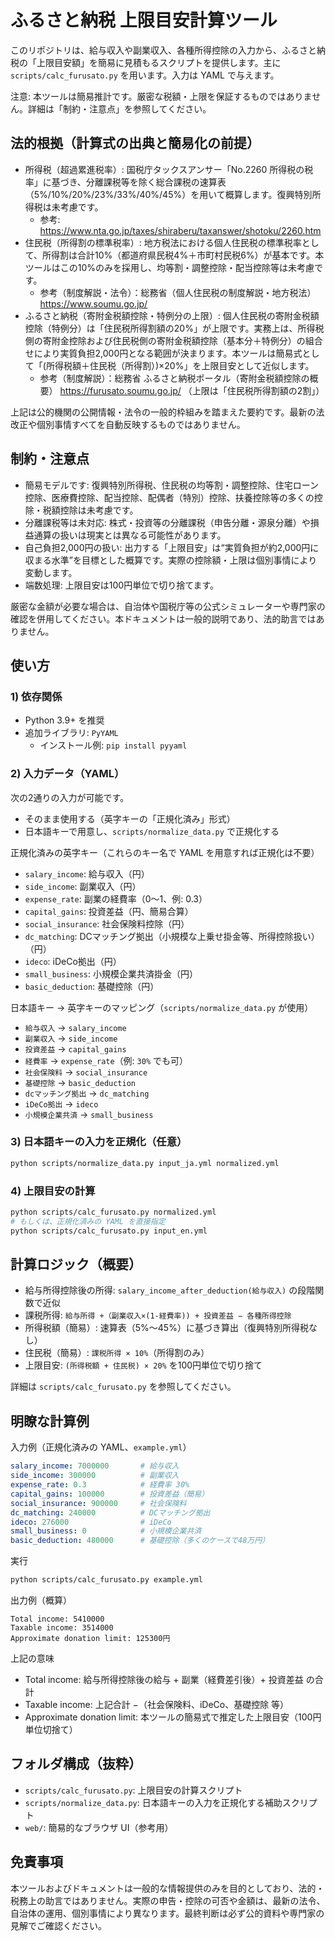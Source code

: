 # ふるさと納税 上限目安計算ツール

このリポジトリは、給与収入や副業収入、各種所得控除の入力から、ふるさと納税の「上限目安額」を簡易に見積もるスクリプトを提供します。主に `scripts/calc_furusato.py` を用います。入力は YAML で与えます。

注意: 本ツールは簡易推計です。厳密な税額・上限を保証するものではありません。詳細は「制約・注意点」を参照してください。

## 法的根拠（計算式の出典と簡易化の前提）
- 所得税（超過累進税率）: 国税庁タックスアンサー「No.2260 所得税の税率」に基づき、分離課税等を除く総合課税の速算表（5%/10%/20%/23%/33%/40%/45%）を用いて概算します。復興特別所得税は未考慮です。
  - 参考: https://www.nta.go.jp/taxes/shiraberu/taxanswer/shotoku/2260.htm
- 住民税（所得割の標準税率）: 地方税法における個人住民税の標準税率として、所得割は合計10%（都道府県民税4%＋市町村民税6%）が基本です。本ツールはこの10%のみを採用し、均等割・調整控除・配当控除等は未考慮です。
  - 参考（制度解説・法令）：総務省（個人住民税の制度解説・地方税法） https://www.soumu.go.jp/
- ふるさと納税（寄附金税額控除・特例分の上限）: 個人住民税の寄附金税額控除（特例分）は「住民税所得割額の20%」が上限です。実務上は、所得税側の寄附金控除および住民税側の寄附金税額控除（基本分＋特例分）の組合せにより実質負担2,000円となる範囲が決まります。本ツールは簡易式として「(所得税額＋住民税（所得割）)×20%」を上限目安として近似します。
  - 参考（制度解説）：総務省 ふるさと納税ポータル（寄附金税額控除の概要） https://furusato.soumu.go.jp/ （上限は「住民税所得割額の2割」）

上記は公的機関の公開情報・法令の一般的枠組みを踏まえた要約です。最新の法改正や個別事情すべてを自動反映するものではありません。

## 制約・注意点
- 簡易モデルです: 復興特別所得税、住民税の均等割・調整控除、住宅ローン控除、医療費控除、配当控除、配偶者（特別）控除、扶養控除等の多くの控除・税額控除は未考慮です。
- 分離課税等は未対応: 株式・投資等の分離課税（申告分離・源泉分離）や損益通算の扱いは現実とは異なる可能性があります。
- 自己負担2,000円の扱い: 出力する「上限目安」は“実質負担が約2,000円に収まる水準”を目標とした概算です。実際の控除額・上限は個別事情により変動します。
- 端数処理: 上限目安は100円単位で切り捨てます。

厳密な金額が必要な場合は、自治体や国税庁等の公式シミュレーターや専門家の確認を併用してください。本ドキュメントは一般的説明であり、法的助言ではありません。

## 使い方

### 1) 依存関係
- Python 3.9+ を推奨
- 追加ライブラリ: `PyYAML`
  - インストール例: `pip install pyyaml`

### 2) 入力データ（YAML）
次の2通りの入力が可能です。
- そのまま使用する（英字キーの「正規化済み」形式）
- 日本語キーで用意し、`scripts/normalize_data.py` で正規化する

正規化済みの英字キー（これらのキー名で YAML を用意すれば正規化は不要）
- `salary_income`: 給与収入（円）
- `side_income`: 副業収入（円）
- `expense_rate`: 副業の経費率（0〜1、例: 0.3）
- `capital_gains`: 投資差益（円、簡易合算）
- `social_insurance`: 社会保険料控除（円）
- `dc_matching`: DCマッチング拠出（小規模な上乗せ掛金等、所得控除扱い）（円）
- `ideco`: iDeCo拠出（円）
- `small_business`: 小規模企業共済掛金（円）
- `basic_deduction`: 基礎控除（円）

日本語キー → 英字キーのマッピング（`scripts/normalize_data.py` が使用）
- `給与収入` → `salary_income`
- `副業収入` → `side_income`
- `投資差益` → `capital_gains`
- `経費率` → `expense_rate`（例: `30%` でも可）
- `社会保険料` → `social_insurance`
- `基礎控除` → `basic_deduction`
- `dcマッチング拠出` → `dc_matching`
- `iDeCo拠出` → `ideco`
- `小規模企業共済` → `small_business`

### 3) 日本語キーの入力を正規化（任意）
```bash
python scripts/normalize_data.py input_ja.yml normalized.yml
```

### 4) 上限目安の計算
```bash
python scripts/calc_furusato.py normalized.yml
# もしくは、正規化済みの YAML を直接指定
python scripts/calc_furusato.py input_en.yml
```

## 計算ロジック（概要）
- 給与所得控除後の所得: `salary_income_after_deduction(給与収入)` の段階関数で近似
- 課税所得: `給与所得 +（副業収入×(1-経費率)) + 投資差益 − 各種所得控除`
- 所得税額（簡易）: 速算表（5%〜45%）に基づき算出（復興特別所得税なし）
- 住民税（簡易）: `課税所得 × 10%`（所得割のみ）
- 上限目安: `(所得税額 + 住民税) × 20%` を100円単位で切り捨て

詳細は `scripts/calc_furusato.py` を参照してください。

## 明瞭な計算例

入力例（正規化済みの YAML、`example.yml`）
```yaml
salary_income: 7000000       # 給与収入
side_income: 300000          # 副業収入
expense_rate: 0.3            # 経費率 30%
capital_gains: 100000        # 投資差益（簡易）
social_insurance: 900000     # 社会保険料
dc_matching: 240000          # DCマッチング拠出
ideco: 276000                # iDeCo
small_business: 0            # 小規模企業共済
basic_deduction: 480000      # 基礎控除（多くのケースで48万円）
```

実行
```bash
python scripts/calc_furusato.py example.yml
```

出力例（概算）
```text
Total income: 5410000
Taxable income: 3514000
Approximate donation limit: 125300円
```

上記の意味
- Total income: 給与所得控除後の給与 + 副業（経費差引後）+ 投資差益 の合計
- Taxable income: 上記合計 −（社会保険料、iDeCo、基礎控除 等）
- Approximate donation limit: 本ツールの簡易式で推定した上限目安（100円単位切捨て）

## フォルダ構成（抜粋）
- `scripts/calc_furusato.py`: 上限目安の計算スクリプト
- `scripts/normalize_data.py`: 日本語キーの入力を正規化する補助スクリプト
- `web/`: 簡易的なブラウザ UI（参考用）

## 免責事項
本ツールおよびドキュメントは一般的な情報提供のみを目的としており、法的・税務上の助言ではありません。実際の申告・控除の可否や金額は、最新の法令、自治体の運用、個別事情により異なります。最終判断は必ず公的資料や専門家の見解でご確認ください。
